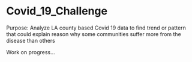 # Covid_19_Challenge

Purpose: Analyze LA county based Covid 19 data to find trend or pattern that could explain reason why some communities suffer more from the disease than others



Work on progress...
